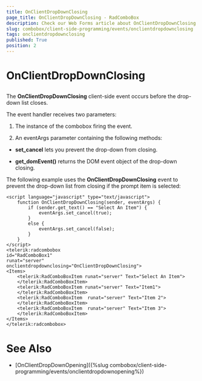 ```yaml
---
title: OnClientDropDownClosing
page_title: OnClientDropDownClosing - RadComboBox
description: Check our Web Forms article about OnClientDropDownClosing.
slug: combobox/client-side-programming/events/onclientdropdownclosing
tags: onclientdropdownclosing
published: True
position: 2
---
```


# OnClientDropDownClosing



## 

The **OnClientDropDownClosing** client-side event occurs before the drop-down list closes.

The event handler receives two parameters:

1. The instance of the combobox firing the event.

1. An eventArgs parameter containing the following methods:

* **set_cancel** lets you prevent the drop-down from closing.

* **get_domEvent()** returns the DOM event object of the drop-down closing.

The following example uses the **OnClientDropDownClosing** event to prevent the drop-down list from closing if the prompt item is selected:

````ASPNET
<script language="javascript" type="text/javascript">
	function OnClientDropDownClosing(sender, eventArgs) {
		if (sender.get_text() == "Select An Item") {
			eventArgs.set_cancel(true);
		}
		else {
			eventArgs.set_cancel(false);
		}
	}
</script>
<telerik:radcombobox 
id="RadComboBox1" 
runat="server" 
onclientdropdownclosing="OnClientDropDownClosing">   
<Items>      
	<telerik:RadComboBoxItem runat="server" Text="Select An Item">      
	</telerik:RadComboBoxItem>     
	<telerik:RadComboBoxItem runat="server" Text="Item1">      
	</telerik:RadComboBoxItem>      
	<telerik:RadComboBoxItem  runat="server" Text="Item 2">      
	</telerik:RadComboBoxItem>     
	<telerik:RadComboBoxItem  runat="server" Text="Item 3">      
	</telerik:RadComboBoxItem>   
</Items>
</telerik:radcombobox>
````



# See Also

 * [OnClientDropDownOpening]({%slug combobox/client-side-programming/events/onclientdropdownopening%})
